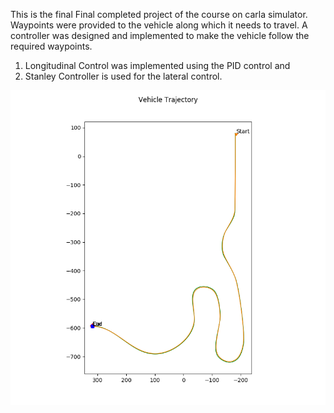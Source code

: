 

This is the final Final completed project of the course on carla simulator.
Waypoints were provided to the vehicle along which it needs to travel. A controller was designed and implemented to make the vehicle follow the required waypoints.

1. Longitudinal Control was implemented using the PID control and
2. Stanley Controller is used for the lateral control.

![trajectory traced](https://github.com/uddeshtople/Introduction-to-self-driving-cars/blob/uddeshtople-patch-1/Final-year-project/controller_output/trajectory.png)
